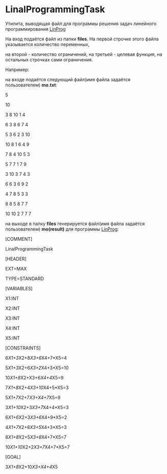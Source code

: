 # LinalProgrammingTask
Утилита, выводящая файл для программы решения задач линейного программирования [LinProg](http://linprog.skysense.ru/)

На вход подаётся файл из папки **files**. На первой строчке этого файла указывается количество переменных,

на второй - количество ограничений, на третьей - целевая функция, на остальных строчках сами ограничения.

Например:

на входе подаётся следующий файл(имя файла задаётся пользователем) **mo.txt**:

5

10

3 8 10 1 4

6 3 8 6 7 4

5 3 6 2 3 10

10 8 1 6 4 9

7 8 4 10 5 3

5 7 7 1 7 9

3 10 3 7 4 3

6 6 3 6 9 2

4 7 8 5 3 3

8 8 5 8 7 7

10 10 2 7 7 7

на выходе в папку **files** генерируется файл(имя файла задаётся пользователем) **mo(result)** для программы [LinProg](http://linprog.skysense.ru/):

[COMMENT]

LinalProgrammingTask

[HEADER]

EXT=MAX

TYPE=STANDARD

[VARIABLES]

X1:INT

X2:INT

X3:INT

X4:INT

X5:INT

[CONSTRAINTS]

6*X1+3*X2+8*X3+6*X4+7*X5=4

5*X1+3*X2+6*X3+2*X4+3*X5=10

10*X1+8*X2+X3+6*X4+4*X5=9

7*X1+8*X2+4*X3+10*X4+5*X5=3

5*X1+7*X2+7*X3+X4+7*X5=9

3*X1+10*X2+3*X3+7*X4+4*X5=3

6*X1+6*X2+3*X3+6*X4+9*X5=2

4*X1+7*X2+8*X3+5*X4+3*X5=3

8*X1+8*X2+5*X3+8*X4+7*X5=7

10*X1+10*X2+2*X3+7*X4+7*X5=7

[GOAL]

3*X1+8*X2+10*X3+X4+4*X5
